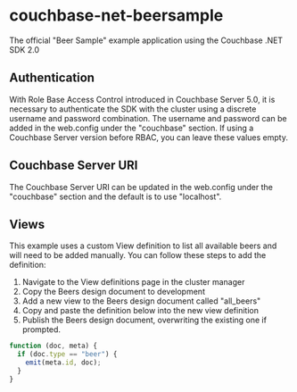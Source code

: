 couchbase-net-beersample
========================

The official "Beer Sample" example application using the Couchbase .NET SDK 2.0

## Authentication

With Role Base Access Control introduced in Couchbase Server 5.0, it is necessary to authenticate the SDK with the cluster using a discrete username and password combination. The username and password can be added in the web.config under the "couchbase" section. If using a Couchbase Server version before RBAC, you can leave these values empty.

## Couchbase Server URI

The Couchbase Server URI can be updated in the web.config under the "couchbase" section and the default is to use "localhost".

## Views

This example uses a custom View definition to list all available beers and will need to be added manually. You can follow these steps to add the definition:

1. Navigate to the View definitions page in the cluster manager
2. Copy the Beers design document to development
3. Add a new view to the Beers design document called "all_beers"
4. Copy and paste the definition below into the new view definition
5. Publish the Beers design document, overwriting the existing one if prompted.

```javascript
function (doc, meta) {
  if (doc.type == "beer") {
    emit(meta.id, doc);
  }
}
```
